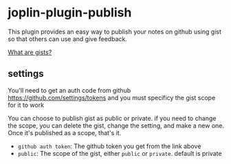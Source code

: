 # joplin-plugin-publish

This plugin provides an easy way to publish your notes on github using gist so that others can use and give feedback.

[What are gists?](https://docs.github.com/en/get-started/writing-on-github/editing-and-sharing-content-with-gists/creating-gists)

## settings

You'll need to get an auth code from github https://github.com/settings/tokens and you must specificy the gist scope for it to work

You can choose to publish gist as public or private. if you need to change the
scope, you can delete the gist, change the setting, and make a new one. Once
it's published as a scope, that's it.

- `github auth token`: The github token you get from the link above
- `public`: The scope of the gist, either `public` or `private`. default is private


